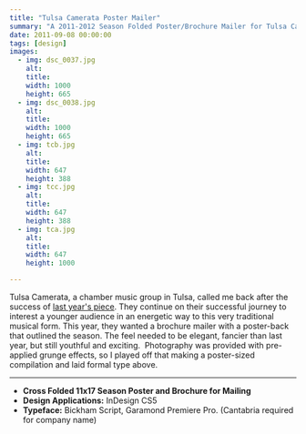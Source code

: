 ```yaml
---
title: "Tulsa Camerata Poster Mailer"
summary: "A 2011-2012 Season Folded Poster/Brochure Mailer for Tulsa Camerata, a Chamber Music Group."
date: 2011-09-08 00:00:00
tags: [design]
images:
  - img: dsc_0037.jpg
    alt: 
    title: 
    width: 1000
    height: 665
  - img: dsc_0038.jpg
    alt: 
    title: 
    width: 1000
    height: 665
  - img: tcb.jpg
    alt: 
    title: 
    width: 647
    height: 388
  - img: tcc.jpg
    alt: 
    title: 
    width: 647
    height: 388
  - img: tca.jpg
    alt: 
    title: 
    width: 647
    height: 1000

---
```


<p>Tulsa Camerata, a chamber music group in Tulsa, called me back after the success of <a href="/project/tulsa-camerata-brochure">last year's piece</a>. They continue on their successful journey to interest a younger audience in an energetic way to this very traditional musical form. This year, they wanted a brochure mailer with a poster-back that outlined the season. The feel needed to be elegant, fancier than last year, but still youthful and exciting. &nbsp;Photography was provided with pre-applied grunge effects, so I played off that making a poster-sized compilation and laid formal type above.</p>

---

<ul><li><strong>Cross Folded 11x17 Season Poster and Brochure for Mailing</strong></li><li><strong>Design Applications:</strong>&nbsp;InDesign CS5</li><li><strong>Typeface:</strong>&nbsp;Bickham Script, Garamond Premiere Pro. (Cantabria required for company name)</li></ul>

